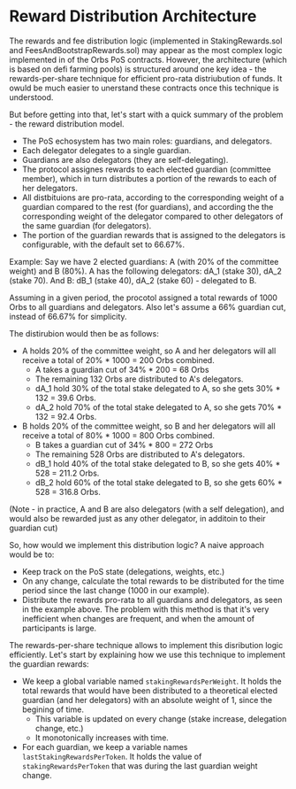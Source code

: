 # Reward Distribution Architecture

The rewards and fee distribution logic (implemented in StakingRewards.sol and FeesAndBootstrapRewards.sol) may appear as the most complex logic implemented in of the Orbs PoS contracts. However, the architecture (which is based on defi farming pools) is structured around one key idea - the rewards-per-share technique for efficient pro-rata distriubution of funds. It owuld be much easier to unerstand these contracts once this technique is understood.

But before getting into that, let's start with a quick summary of the problem - the reward distribution model. 
- The PoS echosystem has two main roles: guardians, and delegators.
- Each delegator delegates to a single guardian.
- Guardians are also delegators (they are self-delegating).
- The protocol assignes rewards to each elected guardian (committee member), which in turn distributes a portion of the rewards to each of her delegators.
- All distbituions are pro-rata, according to the corresponding weight of a guardian compared to the rest (for guardians), and according the the corresponding weight of the delegator compared to other delegators of the same guardian (for delegators).
- The portion of the guardian rewards that is assigned to the delegators is configurable, with the default set to 66.67%.

Example:
Say we have 2 elected guardians: A (with 20% of the committee weight) and B (80%).
A has the following delegators: dA_1 (stake 30), dA_2 (stake 70).
And B: dB_1 (stake 40), dA_2 (stake 60) - delegated to B.

Assuming in a given period, the procotol assigned a total rewards of 1000 Orbs to all guardians and delegators.
Also let's assume a 66% guardian cut, instead of 66.67% for simplicity.

The distirubion would then be as follows:
- A holds 20% of the committee weight, so A and her delegators will all receive a total of 20% * 1000 = 200 Orbs combined.
  - A takes a guardian cut of 34% * 200 = 68 Orbs
  - The remaining 132 Orbs are distributed to A's delegators.
  - dA_1 hold 30% of the total stake delegated to A, so she gets 30% * 132 = 39.6 Orbs.
  - dA_2 hold 70% of the total stake delegated to A, so she gets 70% * 132 = 92.4 Orbs.
- B holds 20% of the committee weight, so B and her delegators will all receive a total of 80% * 1000 = 800 Orbs combined.
  - B takes a guardian cut of 34% * 800 = 272 Orbs
  - The remaining 528 Orbs are distributed to A's delegators.
  - dB_1 hold 40% of the total stake delegated to B, so she gets 40% * 528 = 211.2 Orbs.
  - dB_2 hold 60% of the total stake delegated to B, so she gets 60% * 528 = 316.8 Orbs.
  
(Note - in practice, A and B are also delegators (with a self delegation), and would also be rewarded just as any other delegator, in additoin to their guardian cut)

So, how would we implement this distribution logic? A naive approach would be to:
- Keep track on the PoS state (delegations, weights, etc.)
- On any change, calculate the total rewards to be distributed for the time period since the last change (1000 in our example).
- Distribute the rewards pro-rata to all guardians and delegators, as seen in the example above.
The problem with this method is that it's very inefficient when changes are frequent, and when the amount of participants is large.

The rewards-per-share technique allows to implement this disribution logic efficiently. 
Let's start by explaining how we use this technique to implement the guardian rewards:
- We keep a global variable named `stakingRewardsPerWeight`. It holds the total rewards that would have been distributed to a theoretical elected guardian (and her delegators) with an absolute weight of 1, since the begining of time.
  - This variable is updated on every change (stake increase, delegation change, etc.)
  - It monotonically increases with time.
- For each guardian, we keep a variable names `lastStakingRewardsPerToken`. It holds the value of `stakingRewardsPerToken` that was during the last guardian weight change.













  
  






